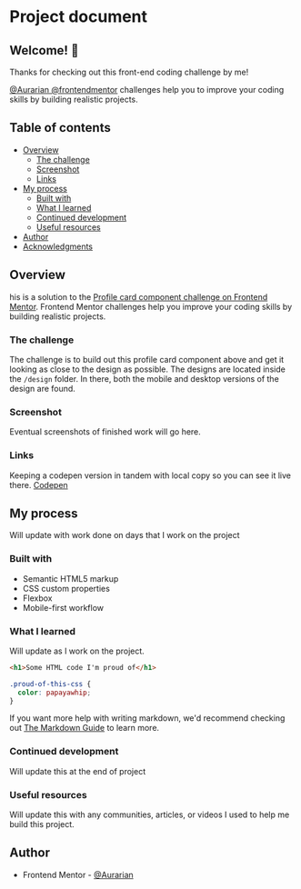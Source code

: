 # Project document

## Welcome! 👋

Thanks for checking out this front-end coding challenge by me!

[@Aurarian @frontendmentor](https://www.frontendmentor.io/profile/Aurarian) challenges help you to improve your coding skills by building realistic projects.

## Table of contents

- [Overview](#overview)
  - [The challenge](#the-challenge)
  - [Screenshot](#screenshot)
  - [Links](#links)
- [My process](#my-process)
  - [Built with](#built-with)
  - [What I learned](#what-i-learned)
  - [Continued development](#continued-development)
  - [Useful resources](#useful-resources)
- [Author](#author)
- [Acknowledgments](#acknowledgments)

## Overview

his is a solution to the [Profile card component challenge on Frontend Mentor](https://www.frontendmentor.io/challenges/profile-card-component-cfArpWshJ). Frontend Mentor challenges help you improve your coding skills by building realistic projects.

### The challenge

The challenge is to build out this profile card component above and get it looking as close to the design as possible.
The designs are located inside the `/design` folder. In there, both the mobile and desktop versions of the design are found.

### Screenshot

Eventual screenshots of finished work will go here.

<!--
![](./screenshot.jpg) -->

### Links

Keeping a codepen version in tandem with local copy so you can see it live there.
[Codepen](https://codepen.io/aurarian)

## My process

Will update with work done on days that I work on the project

### Built with

- Semantic HTML5 markup
- CSS custom properties
- Flexbox
- Mobile-first workflow

### What I learned

Will update as I work on the project.

```html
<h1>Some HTML code I'm proud of</h1>
```

```css
.proud-of-this-css {
  color: papayawhip;
}
```

If you want more help with writing markdown, we'd recommend checking out [The Markdown Guide](https://www.markdownguide.org/) to learn more.

### Continued development

Will update this at the end of project

### Useful resources

Will update this with any communities, articles, or videos I used to help me build this project.

<!--
- [Example resource 1](https://www.example.com) - This helped me for XYZ reason. I really liked this pattern and will use it going forward.
- [Example resource 2](https://www.example.com) - This is an amazing article which helped me finally understand XYZ. I'd recommend it to anyone still learning this concept. -->

## Author

- Frontend Mentor - [@Aurarian](https://www.frontendmentor.io/profile/Aurarian)
